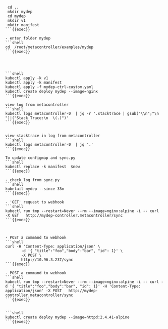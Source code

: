 
```shell
 cd ..
 mkdir mydep
 cd mydep
 mkdir v1
 mkdir manifest
```{{exec}}

- enter folder mydep
```shell
cd  /root/metacontroller/examples/mydep
```{{exec}}




```shell
kubectl apply -k v1
kubectl apply -k manifest
kubectl apply -f mydep-ctrl-custom.yaml
kubectl create deploy mydep --image=nginx 
```{{exec}}

view log from metacontroller
```shell
kubectl logs metacontroller-0  | jq -r '.stacktrace | gsub("\\n";"\n    ")|("Stack Trace:\n  \(.)")'
```{{exec}}


view stacktrace in log from metacontroller
```shell
kubectl logs metacontroller-0  | jq '.'
```{{exec}}

To update configmap and sync.py
```shell
kubectl replace -k manifest  $now
```{{exec}}

- check log from sync.py
```shell
kubetail mydep --since 33m
```{{exec}}

- 'GET' request to webhook
```shell
kubectl run tmp --restart=Never --rm --image=nginx:alpine -i -- curl   -X GET   http://mydep-controller.metacontroller/sync
```{{exec}}



- POST a command to webhook
```shell
curl -H 'Content-Type: application/json' \
       -d '{ "title":"foo","body":"bar", "id": 1}' \
       -X POST \
       http://10.96.3.237/sync  
```{{exec}}

- POST a command to webhook
```shell
kubectl run tmp --restart=Never --rm --image=nginx:alpine -i -- curl -d '{ "title":"foo","body":"bar", "id": 1}' -H 'Content-Type: application/json' -X POST   http://mydep-controller.metacontroller/sync
```{{exec}}


```shell
kubectl create deploy mydep --image=httpd:2.4.41-alpine
```{{exec}}



